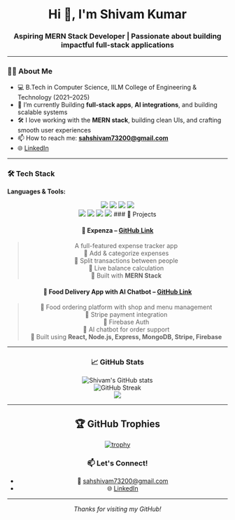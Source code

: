 <h1 align="center">Hi 👋, I'm Shivam Kumar</h1>
<h3 align="center">Aspiring MERN Stack Developer | Passionate about building impactful full-stack applications</h3>

---

### 👨‍💻 About Me
- 💻 B.Tech in Computer Science, IILM College of Engineering & Technology (2021–2025)
- 🌱 I’m currently Building **full-stack apps**, **AI integrations**, and building scalable systems  
- 🛠️ I love working with the **MERN stack**, building clean UIs, and crafting smooth user experiences  
- 📫 How to reach me: **sahshivam73200@gmail.com**  
- 🌐 [LinkedIn](https://www.linkedin.com/in/shivam-kumar-054287226)

---

### 🛠️ Tech Stack
**Languages & Tools:**  
<div align="center"> <img src="https://img.shields.io/badge/MongoDB-4EA94B?style=for-the-badge&logo=mongodb&logoColor=white" /> <img src="https://img.shields.io/badge/Express.js-000000?style=for-the-badge&logo=express&logoColor=white" /> <img src="https://img.shields.io/badge/React-20232A?style=for-the-badge&logo=react&logoColor=61DAFB" />  <img src="https://img.shields.io/badge/Node.js-339933?style=for-the-badge&logo=node.js&logoColor=white" /> <br/> <img src="https://img.shields.io/badge/Tailwind_CSS-38B2AC?style=for-the-badge&logo=tailwind-css&logoColor=white" /> <img src="https://img.shields.io/badge/Bootstrap-7952B3?style=for-the-badge&logo=bootstrap&logoColor=white" /> <img src="https://img.shields.io/badge/Java-F89820?style=for-the-badge&logo=java&logoColor=white" />  <img src="https://img.shields.io/badge/Postman-FF6C37?style=for-the-badge&logo=postman&logoColor=white" />
### 💼 Projects

#### 🔹 **Expenza** – [GitHub Link](https://github.com/Shivam7262/Expenza)
> A full-featured expense tracker app  
> 🔹 Add & categorize expenses  
> 🔹 Split transactions between people  
> 🔹 Live balance calculation  
> 🔹 Built with **MERN Stack**

#### 🔹 **Food Delivery App with AI Chatbot** – [GitHub Link](https://github.com/Shivam7262/crave-kart)
> 🚀 Food ordering platform with shop and menu management  
> 🔹 Stripe payment integration  
> 🔹 Firebase Auth  
> 🔹 AI chatbot for order support  
> 🔹 Built using **React, Node.js, Express, MongoDB, Stripe, Firebase**

---

### 📈 GitHub Stats

<p align="center">
  <img src="https://github-readme-stats.vercel.app/api?username=Shivam7262&show_icons=true&theme=radical" alt="Shivam's GitHub stats"/>
  <br/>
  <img src="https://github-readme-streak-stats.herokuapp.com/?user=Shivam7262&theme=radical" alt="GitHub Streak"/>
  <br/>
  <img src="https://github-readme-stats.vercel.app/api/top-langs/?username=Shivam7262&layout=compact&theme=radical"/>
</p>
   
---

## 🏆 GitHub Trophies

[![trophy](https://github-profile-trophy.vercel.app/?username=Shivam7262&theme=darkhub&column=7&margin-w=15)](https://github.com/ryo-ma/github-profile-trophy)



### 📫 Let's Connect!
- 📧 sahshivam73200@gmail.com  
- 🌐 [LinkedIn](https://www.linkedin.com/in/shivam-kumar-054287226)

---

_Thanks for visiting my GitHub!_

